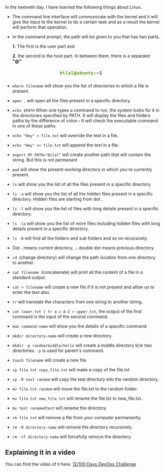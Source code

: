 In the twelveth day, I have learned the following things about Linux.

- The command line interface will communicate with the kernel and it will give the input to the kernel to do a certain task and as a result the kernel will perform that operation.
- In the command prompt, the path will be given to you that has two parts.

    **1.** The first is the user part and

    **2.** the second is the host part. In between them, there is a separater **"@"**

<p align="center"> 
    <img src="../Images/path.png" alt="100-Days-Of-DevOps" width="30%" height="50%">
<p>

- `where filename` will show you the list of directories in which a file is present.
- `open .` will open all the files present in a specific directory.
- `echo $PATH` When one types a command to run, the system looks for it in the directories specified by PATH. It will display the files and folders paths by the difference of colon **:** It will check the executable command in one of these paths.
- `echo "Hey" > file.txt` will override the text in a file.
- `echo "Hey" >> file.txt` will append the text in a file.
- `export MY_PATH="Bilal"` will create another path that will contain the string. But this is not permanent

- `pwd` will show the present working directory in which you're currently present.
- `ls` will show you the list of all the files present in a specific directory.
- `ls -a` will show you the list of all the hidden files present in a specific directory. Hidden files are starting from dot **.**
- `ls -l` will show you the list of files with long details present in a specific directory.
- `ls -la` will show you the list of more files including hidden files  with long details present in a specific directory.
- `ls -R` will find all the folders and sub folders and so on recursively.
- Dot **.** means current directory, **..** double dot means previous directory. 
- `cd `(change directory) will change the path location from one directory to another.
- `cat filename `(concatenate) will print all the content of a file in a standard output.
- `cat > filename` will create a new file if it is not present and allow us to enter the text also.
- `tr` will translate the characters from one string to another string.
- `cat lower.txt | tr a-z A-Z > upper.txt`, the output of the first command is the input of the second command.
- `man command-name` will show you the details of a specific command.
- `mkdir directory-name` will create a new directory.
-  `mkdir -p random/middle/hello` will create a middle directory b/w two directories. `-p` is used for parent's command.
- `touch filename` will create a new file.
- `cp file.txt copy_file.txt` will make a copy of the file.txt
- `cp -R test random` will copy the test directory into the random directory.
- `mv file.txt random` will move the file.txt to the random folder.
- `mv file.txt new_file.txt` will rename the file.txt to new_file.txt.
- `mv test renamedTest` will rename the directory.
- `rm file.txt` will remove a file from your computer permanently.
- `rm -R directory-name` will remove the directory recursively.
- `rm -rf directory-name` will forcefully remove the directory.

## **Explaining it in a video**

You can find the video of it here. [12/100 Days DevOps Challenge]()
